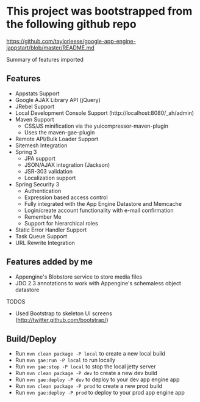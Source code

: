 # This project was bootstrapped from the following github repo

https://github.com/taylorleese/google-app-engine-jappstart/blob/master/README.md

Summary of features imported 

## Features
* Appstats Support
* Google AJAX Library API (jQuery)
* JRebel Support
* Local Development Console Support (http://localhost:8080/_ah/admin)
* Maven Support
  * CSS/JS minification via the yuicompressor-maven-plugin
  * Uses the maven-gae-plugin
* Remote API/Bulk Loader Support
* Sitemesh Integration
* Spring 3
  * JPA support
  * JSON/AJAX integration (Jackson)
  * JSR-303 validation
  * Localization support
* Spring Security 3
  * Authentication
  * Expression based access control
  * Fully integrated with the App Engine Datastore and Memcache
  * Login/create account functionality with e-mail confirmation
  * Remember Me
  * Support for hierarchical roles
* Static Error Handler Support
* Task Queue Support
* URL Rewrite Integration


## Features added by me

* Appengine's Blobstore service to store media files 
* JDO 2.3 annotations to work with Appengine's schemaless object datastore

TODOS
- Used Bootstrap to skeleton UI screens (http://twitter.github.com/bootstrap/)



## Build/Deploy
* Run `mvn clean package -P local` to create a new local build
* Run `mvn gae:run -P local` to run locally
* Run `mvn gae:stop -P local` to stop the local jetty server
* Run `mvn clean package -P dev` to create a new dev build
* Run `mvn gae:deploy -P dev` to deploy to your dev app engine app
* Run `mvn clean package -P prod` to create a new prod build
* Run `mvn gae:deploy -P prod` to deploy to your prod app engine app